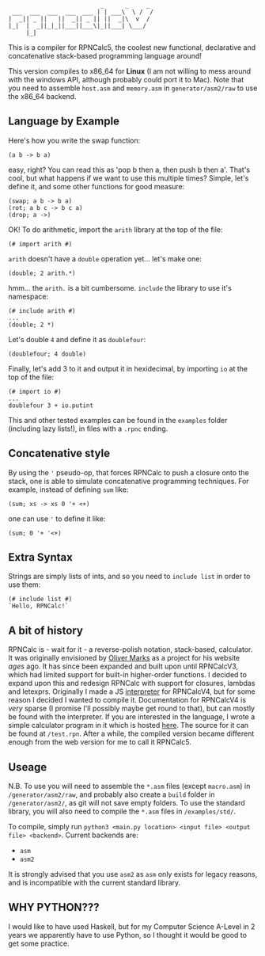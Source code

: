 ```
                          _      _     _ 
 ___  ___  ___  ___  ___ | | ___\  \ /  /
|  _|| _ ||   ||  _|| _ || ||  _|\  v  /
|_|  |  _||_|_||___||___\|_||___| \___/
     |_|
```

This is a compiler for RPNCalc5, the coolest new functional, declarative and concatenative stack-based programming language around!

This version compiles to x86_64 for **Linux** (I am not willing to mess around with the windows API, although probably could port it to Mac).
Note that you need to assemble `host.asm` and `memory.asm` in `generator/asm2/raw` to use the x86_64 backend.

## Language by Example
Here's how you write the swap function:
```
(a b -> b a)
```
easy, right? You can read this as 'pop b then a, then push b then a'. That's cool, but what happens if we want to use this multiple times? Simple, let's define it, and some other functions for good measure:
```
(swap; a b -> b a)
(rot; a b c -> b c a)
(drop; a ->)
```
OK! To do arithmetic, import the `arith` library at the top of the file:
```
(# import arith #)
```
`arith` doesn't have a `double` operation yet... let's make one:
```
(double; 2 arith.*)
```
hmm... the `arith.` is a bit cumbersome. `include` the library to use it's namespace:
```
(# include arith #)
...
(double; 2 *)
```
Let's double `4` and define it as `doublefour`:
```
(doublefour; 4 double)
```
Finally, let's add 3 to it and output it in hexidecimal, by importing `io` at the top of the file:
```
(# import io #)
...
doublefour 3 + io.putint
```
This and other tested examples can be found in the `examples` folder (including lazy lists!), in files with a `.rpnc` ending.

## Concatenative style
By using the `'` pseudo-op, that forces RPNCalc to push a closure onto the stack, one is able to simulate concatenative programming techniques. For example, instead of defining `sum` like:
```
(sum; xs -> xs 0 '+ <+)
```
one can use `'` to define it like:
```
(sum; 0 '+ '<+)
```

## Extra Syntax

Strings are simply lists of ints, and so you need to `include list` in order to use them:
```
(# include list #)
`Hello, RPNCalc!`
```

## A bit of history
RPNCalc is - wait for it - a reverse-polish notation, stack-based, calculator. It was originally envisioned by [Oliver Marks](https://osmarks.tk/) as a project for his website *ages* ago. It has since been expanded and built upon until RPNCalcV3, which had limited support for built-in higher-order functions. I decided to expand upon this and redesign RPNCalc with support for closures, lambdas and letexprs. Originally I made a JS [interpreter](https://rpn.aidanpe.duckdns.org) for RPNCalcV4, but for some reason I decided I wanted to compile it. Documentation for RPNCalcV4 is *very* sparse (I promise I'll possibly maybe get round to that), but can mostly be found with the interpreter. If you are interested in the language, I wrote a simple calculator program in it which is hosted [here](https://meta.rpn.aidanpe.duckdns.org). The source for it can be found at `/test.rpn`. After a while, the compiled version became different enough from the web version for me to call it RPNCalc5.

## Useage
N.B. To use you will need to assemble the `*.asm` files (except `macro.asm`) in `/generator/asm2/raw`, and probably also create a `build` folder in `/generator/asm2/`, as git will not save empty folders. To use the standard library, you will also need to compile the `*.asm` files in `/examples/std/`.

To compile, simply run `python3 <main.py location> <input file> <output file> <backend>`. Current backends are:

- `asm`
- `asm2`

It is strongly advised that you use `asm2` as `asm` only exists for legacy reasons, and is incompatible with the current standard library.

## WHY PYTHON???
I would like to have used Haskell, but for my Computer Science A-Level in 2 years we apparently have to use Python, so I thought it would be good to get some practice.
